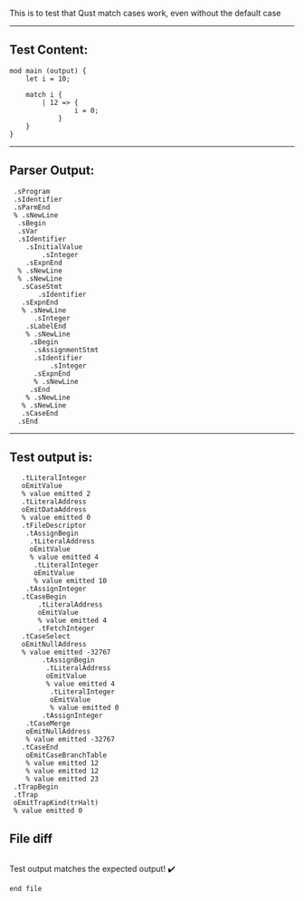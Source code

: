 This is to test that Qust match cases work, even without the default case

-------------------------


Test Content: 
-------------------------
```
mod main (output) {
    let i = 10;

    match i {
        | 12 => {
                i = 0;
            }
    }
}
```
------------------------


Parser Output: 
-------------------------
```
 .sProgram
 .sIdentifier
 .sParmEnd
 % .sNewLine
  .sBegin
  .sVar
  .sIdentifier
    .sInitialValue
        .sInteger
    .sExpnEnd
  % .sNewLine
  % .sNewLine
   .sCaseStmt
       .sIdentifier
   .sExpnEnd
   % .sNewLine
      .sInteger
    .sLabelEnd
    % .sNewLine
     .sBegin
      .sAssignmentStmt
      .sIdentifier
          .sInteger
      .sExpnEnd
      % .sNewLine
     .sEnd
    % .sNewLine
   % .sNewLine
   .sCaseEnd
  .sEnd

```
------------------------

Test output is: 
-------------------------
```
   .tLiteralInteger
   oEmitValue
   % value emitted 2
   .tLiteralAddress
   oEmitDataAddress
   % value emitted 0
   .tFileDescriptor
    .tAssignBegin
     .tLiteralAddress
     oEmitValue
     % value emitted 4
      .tLiteralInteger
      oEmitValue
      % value emitted 10
    .tAssignInteger
   .tCaseBegin
       .tLiteralAddress
       oEmitValue
       % value emitted 4
       .tFetchInteger
   .tCaseSelect
   oEmitNullAddress
   % value emitted -32767
        .tAssignBegin
         .tLiteralAddress
         oEmitValue
         % value emitted 4
          .tLiteralInteger
          oEmitValue
          % value emitted 0
        .tAssignInteger
    .tCaseMerge
    oEmitNullAddress
    % value emitted -32767
   .tCaseEnd
    oEmitCaseBranchTable
    % value emitted 12
    % value emitted 12
    % value emitted 23
 .tTrapBegin
 .tTrap
 oEmitTrapKind(trHalt)
 % value emitted 0

```



File diff
-------------------------
```diff

```
Test output matches the expected output! :heavy_check_mark:

```
end file
